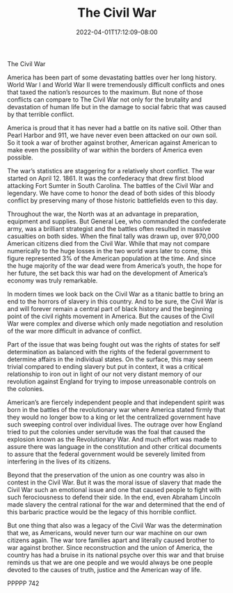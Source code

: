 ﻿---
title: "The Civil War"
date: 2022-04-01T17:12:09-08:00
description: "TXT Tips for Web Success"
featured_image: "/images/TXT.jpg"
tags: ["TXT"]
---

The Civil War

America has been part of some devastating battles over her long history.   World War I and World War II were tremendously difficult conflicts and ones that taxed the nation’s resources to the maximum.  But none of those conflicts can compare to The Civil War not only for the brutality and devastation of human life but in the damage to social fabric that was caused by that terrible conflict.

America is proud that it has never had a battle on its native soil.  Other than Pearl Harbor and 911, we have never even been attacked on our own soil.  So it took a war of brother against brother, American against American to make even the possibility of war within the borders of America even possible.

The war’s statistics are staggering for a relatively short conflict.  The war started on April 12.  1861.  It was the confederacy that drew first blood attacking Fort Sumter in South Carolina.  The battles of the Civil War and legendary.  We have come to honor the dead of both sides of this bloody conflict by preserving many of those historic battlefields even to this day.

Throughout the war, the North was at an advantage in preparation, equipment and supplies.  But General Lee, who commanded the confederate army, was a brilliant strategist and the battles often resulted in massive casualties on both sides.  When the final tally was drawn up, over 970,000 American citizens died from the Civil War.  While that may not compare numerically to the huge losses in the two world wars later to come, this figure represented 3% of the American population at the time.  And since the huge majority of the war dead were from America’s youth, the hope for her future, the set back this war had on the development of America’s economy was truly remarkable.

In modern times we look back on the Civil War as a titanic battle to bring an end to the horrors of slavery in this country.  And to be sure, the Civil War is and will forever remain a central part of black history and the beginning point of the civil rights movement in America.  But the causes of the Civil War were complex and diverse which only made negotiation and resolution of the war more difficult in advance of conflict.

Part of the issue that was being fought out was the rights of states for self determination as balanced with the rights of the federal government to determine affairs in the individual states.  On the surface, this may seem trivial compared to ending slavery but put in context, it was a critical relationship to iron out in light of our not very distant memory of our revolution against England for trying to impose unreasonable controls on the colonies.  

American’s are fiercely independent people and that independent spirit was born in the battles of the revolutionary war where America stated firmly that they would no longer bow to a king or let the centralized government have such sweeping control over individual lives.  The outrage over how England tried to put the colonies under servitude was the foal that caused the explosion known as the Revolutionary War.  And much effort was made to assure there was language in the constitution and other critical documents to assure that the federal government would be severely limited from interfering in the lives of its citizens.

Beyond that the preservation of the union as one country was also in contest in the Civil War.  But it was the moral issue of slavery that made the Civil War such an emotional issue and one that caused people to fight with such ferociousness to defend their side.  In the end, even Abraham Lincoln made slavery the central rational for the war and determined that the end of this barbaric practice would be the legacy of this horrible conflict.

But one thing that also was a legacy of the Civil War was the determination that we, as Americans, would never turn our war machine on our own citizens again.  The war tore families apart and literally caused brother to war against brother.  Since reconstruction and the union of America, the country has had a bruise in its national psyche over this war and that bruise reminds us that we are one people and we would always be one people devoted to the causes of truth, justice and the American way of life.

PPPPP 742


